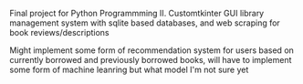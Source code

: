 Final project for Python Programmming II. Customtkinter GUI library management system with sqlite based databases, and web scraping for book reviews/descriptions

Might implement some form of recommendation system for users based on currently borrowed and previously borrowed books, will have to implement some form of machine leanring but what model I'm not sure yet
